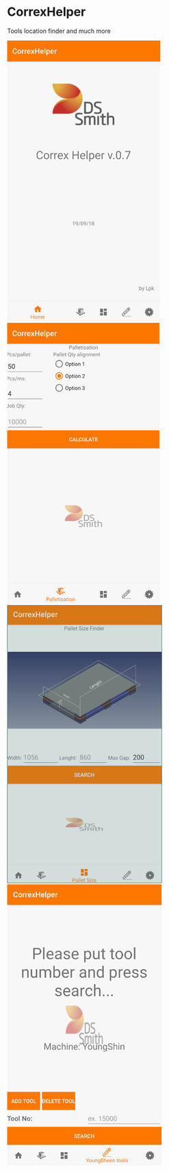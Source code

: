 # CorrexHelper
Tools location finder and much more

![alt text](https://raw.githubusercontent.com/dangervoid12/CorrexHelper/master/pics/1.png)![alt text](https://raw.githubusercontent.com/dangervoid12/CorrexHelper/master/pics/2.png)
![alt text](https://raw.githubusercontent.com/dangervoid12/CorrexHelper/master/pics/3.png)
![alt text](https://raw.githubusercontent.com/dangervoid12/CorrexHelper/master/pics/4.png)


